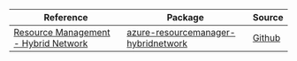 | Reference | Package | Source |
|---|---|---|
|[Resource Management - Hybrid Network](resourcemanager-hybridnetwork-readme.md)|[azure-resourcemanager-hybridnetwork](https://repo1.maven.org/maven2/com/azure/resourcemanager/azure-resourcemanager-hybridnetwork)|[Github](https://github.com/Azure/azure-sdk-for-java)|

